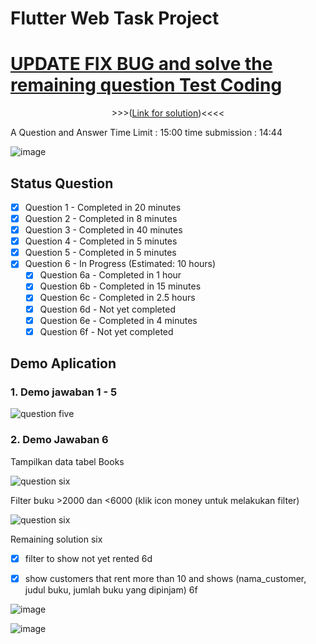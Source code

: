 # Flutter Web Task Project

# [UPDATE FIX BUG and solve the remaining question Test Coding](https://github.com/reypryma/Flutter-SQLLite/tree/03-gestalt-fix)
<p align="center">>>>(<a href="https://github.com/reypryma/Flutter-SQLLite/tree/03-gestalt-fix">Link for solution</a>)<<<<</p>


A Question and Answer
Time Limit : 15:00 time submission : 14:44

![image](https://github.com/reypryma/Flutter-SQLLite/assets/36353349/8921f20c-844d-444b-b1cf-4799bb77efc3)


## Status Question
- [x] Question 1 - Completed in 20 minutes
- [X] Question 2 - Completed in 8 minutes
- [x] Question 3 - Completed in 40 minutes
- [x] Question 4 - Completed in 5 minutes
- [x] Question 5 - Completed in 5 minutes
- [x] Question 6 - In Progress (Estimated: 10 hours)
  - [x] Question 6a - Completed in 1 hour
  - [x] Question 6b - Completed in 15 minutes
  - [x] Question 6c - Completed in 2.5 hours
  - [x] Question 6d - Not yet completed
  - [x] Question 6e - Completed in 4 minutes
  - [x] Question 6f - Not yet completed

## Demo Aplication
### 1. Demo jawaban 1 - 5
![question five](https://i.ibb.co/frMbjws/2023-09-30-145329.png)

### 2. Demo Jawaban 6
Tampilkan data tabel Books

![question six](https://i.ibb.co/VJymNTM/2023-09-30-150533.png)


Filter buku >2000 dan <6000 (klik icon money untuk melakukan filter)

![question six](https://i.ibb.co/cQ5ySYc/2023-09-30-150733.png)


Remaining solution six
- [x] filter to show not yet rented 6d
- [x] show customers that rent more than 10 and shows (nama_customer, judul buku, jumlah buku yang dipinjam) 6f


![image](https://github.com/reypryma/Flutter-SQLLite/assets/36353349/5066f306-c096-4061-8ef4-82b768f0822e)


![image](https://github.com/reypryma/Flutter-SQLLite/assets/36353349/aef25143-8714-4325-9017-5fe8c5c1aa1c)
